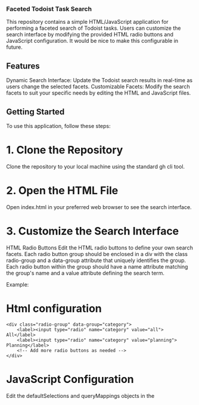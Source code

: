 ### Faceted Todoist Task Search
This repository contains a simple HTML/JavaScript application for performing a faceted search of Todoist tasks. Users can customize the search interface by modifying the provided HTML radio buttons and JavaScript configuration. It would be nice to make this configurable in future.

## Features
Dynamic Search Interface: Update the Todoist search results in real-time as users change the selected facets.
Customizable Facets: Modify the search facets to suit your specific needs by editing the HTML and JavaScript files.
## Getting Started
To use this application, follow these steps:

# 1. Clone the Repository
Clone the repository to your local machine using the standard gh cli tool.

# 2. Open the HTML File
Open index.html in your preferred web browser to see the search interface.

# 3. Customize the Search Interface
HTML Radio Buttons
Edit the HTML radio buttons to define your own search facets. Each radio button group should be enclosed in a div with the class radio-group and a data-group attribute that uniquely identifies the group. Each radio button within the group should have a name attribute matching the group's name and a value attribute defining the search term.

Example:

# Html configuration
```
<div class="radio-group" data-group="category">
    <label><input type="radio" name="category" value="all"> All</label>
    <label><input type="radio" name="category" value="planning"> Planning</label>
    <!-- Add more radio buttons as needed -->
</div>
```
# JavaScript Configuration
Edit the defaultSelections and queryMappings objects in the <script> section to match your new facets and their corresponding Todoist query mappings.

defaultSelections defines the default selected value for each facet.
queryMappings maps each facet value to a corresponding Todoist query.
Example:

```
// Default selections
const defaultSelections = {
    category: "active",
    timeframe: "due",
    availability: "anytime",
    location: "all"
};

// Query string mappings
const queryMappings = {
    category: {
        "all": "(p1 | ! p1)",
        "planning": "@planning",
        // Add more mappings as needed
    },
    timeframe: {
        "upcoming this week": "(overdue | next 7 days | no date)",
        // Add more mappings as needed
    },
    // Add more facets and mappings as needed
};
```
# 4. Save and Test
Save your changes and refresh the index.html file in your browser to test the updated search interface. The Todoist search results should update dynamically based on your selected facets.

## Contributing
If you'd like to contribute to this project, please fork the repository and submit a pull request with your changes. Ensure your code adheres to the existing style and conventions.

## License
This project is licensed under the Apache 2.0 License. See the LICENSE file for more information.
